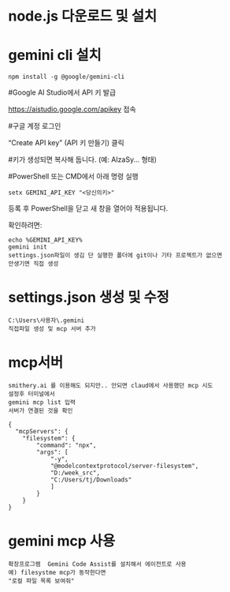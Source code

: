 # node.js 다운로드 및 설치
# gemini cli 설치
```
npm install -g @google/gemini-cli
```

#Google AI Studio에서 API 키 발급

https://aistudio.google.com/apikey
접속

#구글 계정 로그인

“Create API key” (API 키 만들기) 클릭

#키가 생성되면 복사해 둡니다. (예: AIzaSy... 형태)

#PowerShell 또는 CMD에서 아래 명령 실행
```
setx GEMINI_API_KEY "<당신의키>"
```

등록 후 PowerShell을 닫고 새 창을 열어야 적용됩니다.

확인하려면:
```
echo %GEMINI_API_KEY%
gemini init
settings.json파일이 생김 단 실행한 폴더에 git이나 기타 프로젝트가 없으면
안생기면 직접 생성
```



# settings.json 생성 및 수정
```
C:\Users\사용자\.gemini
직접파일 생성 및 mcp 서버 추가
```
# mcp서버
```
smithery.ai 를 이용해도 되지만.. 안되면 claud에서 사용했던 mcp 시도
설정후 터미널에서
gemini mcp list 입력
서버가 연결된 것을 확인
```
```
{
  "mcpServers": {
    "filesystem": {
        "command": "npx",
        "args": [
            "-y",
            "@modelcontextprotocol/server-filesystem",
            "D:/week_src",
            "C:/Users/tj/Downloads"
            ]
        }
    }
}

```

# gemini mcp 사용
```
확장프로그램  Gemini Code Assist를 설치해서 에이전트로 사용
예) filesystme mcp가 동작한다면
"로컬 파일 목록 보여줘"
```

